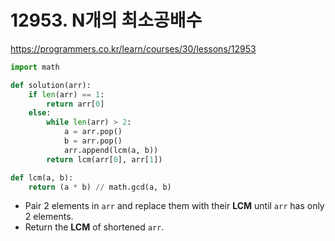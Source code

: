 # 12953. N개의 최소공배수

https://programmers.co.kr/learn/courses/30/lessons/12953

```python
import math

def solution(arr):
    if len(arr) == 1:
        return arr[0]
    else:
        while len(arr) > 2:
            a = arr.pop()
            b = arr.pop()
            arr.append(lcm(a, b))
        return lcm(arr[0], arr[1])

def lcm(a, b):
    return (a * b) // math.gcd(a, b)
```
- Pair 2 elements in `arr` and replace them with their **LCM** until `arr` has only 2 elements.
- Return the **LCM** of shortened `arr`.